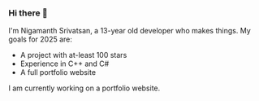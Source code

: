 ### Hi there 👋

I'm Nigamanth Srivatsan, a 13-year old developer who makes things. 
My goals for 2025 are:

* A project with at-least 100 stars
* Experience in C++ and C#
* A full portfolio website

I am currently working on a portfolio website.
